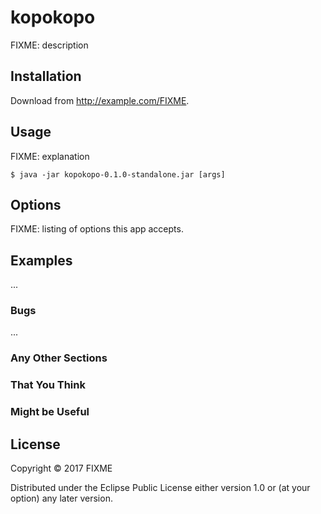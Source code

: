 # kopokopo

FIXME: description

## Installation

Download from http://example.com/FIXME.

## Usage

FIXME: explanation

    $ java -jar kopokopo-0.1.0-standalone.jar [args]

## Options

FIXME: listing of options this app accepts.

## Examples

...

### Bugs

...

### Any Other Sections
### That You Think
### Might be Useful

## License

Copyright © 2017 FIXME

Distributed under the Eclipse Public License either version 1.0 or (at
your option) any later version.

